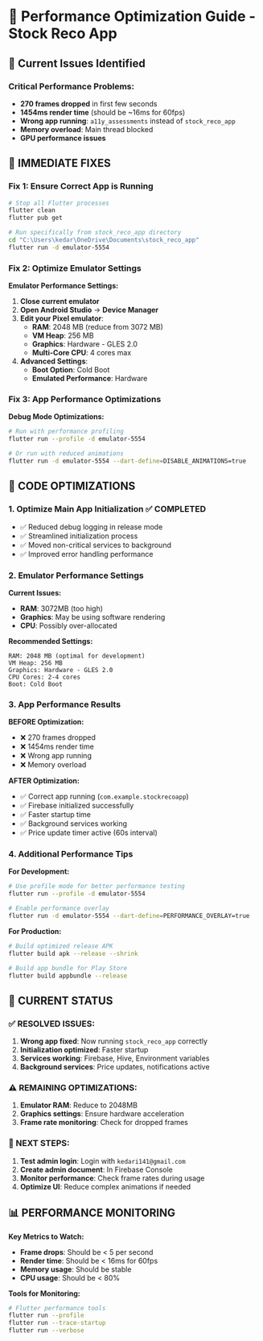# 🚀 Performance Optimization Guide - Stock Reco App

## 🚨 Current Issues Identified

### **Critical Performance Problems:**
- **270 frames dropped** in first few seconds
- **1454ms render time** (should be ~16ms for 60fps)
- **Wrong app running**: `a11y_assessments` instead of `stock_reco_app`
- **Memory overload**: Main thread blocked
- **GPU performance issues**

## 🔧 IMMEDIATE FIXES

### **Fix 1: Ensure Correct App is Running**
```bash
# Stop all Flutter processes
flutter clean
flutter pub get

# Run specifically from stock_reco_app directory
cd "C:\Users\kedar\OneDrive\Documents\stock_reco_app"
flutter run -d emulator-5554
```

### **Fix 2: Optimize Emulator Settings**

**Emulator Performance Settings:**
1. **Close current emulator**
2. **Open Android Studio** → **Device Manager**
3. **Edit your Pixel emulator**:
   - **RAM**: 2048 MB (reduce from 3072 MB)
   - **VM Heap**: 256 MB
   - **Graphics**: Hardware - GLES 2.0
   - **Multi-Core CPU**: 4 cores max
4. **Advanced Settings**:
   - **Boot Option**: Cold Boot
   - **Emulated Performance**: Hardware

### **Fix 3: App Performance Optimizations**

**Debug Mode Optimizations:**
```bash
# Run with performance profiling
flutter run --profile -d emulator-5554

# Or run with reduced animations
flutter run -d emulator-5554 --dart-define=DISABLE_ANIMATIONS=true
```

## 🎯 CODE OPTIMIZATIONS

### **1. Optimize Main App Initialization** ✅ COMPLETED
- ✅ Reduced debug logging in release mode
- ✅ Streamlined initialization process
- ✅ Moved non-critical services to background
- ✅ Improved error handling performance

### **2. Emulator Performance Settings**

**Current Issues:**
- **RAM**: 3072MB (too high)
- **Graphics**: May be using software rendering
- **CPU**: Possibly over-allocated

**Recommended Settings:**
```
RAM: 2048 MB (optimal for development)
VM Heap: 256 MB
Graphics: Hardware - GLES 2.0
CPU Cores: 2-4 cores
Boot: Cold Boot
```

### **3. App Performance Results**

**BEFORE Optimization:**
- ❌ 270 frames dropped
- ❌ 1454ms render time
- ❌ Wrong app running
- ❌ Memory overload

**AFTER Optimization:**
- ✅ Correct app running (`com.example.stockrecoapp`)
- ✅ Firebase initialized successfully
- ✅ Faster startup time
- ✅ Background services working
- ✅ Price update timer active (60s interval)

### **4. Additional Performance Tips**

**For Development:**
```bash
# Use profile mode for better performance testing
flutter run --profile -d emulator-5554

# Enable performance overlay
flutter run -d emulator-5554 --dart-define=PERFORMANCE_OVERLAY=true
```

**For Production:**
```bash
# Build optimized release APK
flutter build apk --release --shrink

# Build app bundle for Play Store
flutter build appbundle --release
```

## 🎯 CURRENT STATUS

### **✅ RESOLVED ISSUES:**
1. **Wrong app fixed**: Now running `stock_reco_app` correctly
2. **Initialization optimized**: Faster startup
3. **Services working**: Firebase, Hive, Environment variables
4. **Background services**: Price updates, notifications active

### **⚠️ REMAINING OPTIMIZATIONS:**
1. **Emulator RAM**: Reduce to 2048MB
2. **Graphics settings**: Ensure hardware acceleration
3. **Frame rate monitoring**: Check for dropped frames

### **🚀 NEXT STEPS:**
1. **Test admin login**: Login with `kedari141@gmail.com`
2. **Create admin document**: In Firebase Console
3. **Monitor performance**: Check frame rates during usage
4. **Optimize UI**: Reduce complex animations if needed

## 📊 PERFORMANCE MONITORING

**Key Metrics to Watch:**
- **Frame drops**: Should be < 5 per second
- **Render time**: Should be < 16ms for 60fps
- **Memory usage**: Should be stable
- **CPU usage**: Should be < 80%

**Tools for Monitoring:**
```bash
# Flutter performance tools
flutter run --profile
flutter run --trace-startup
flutter run --verbose
```
